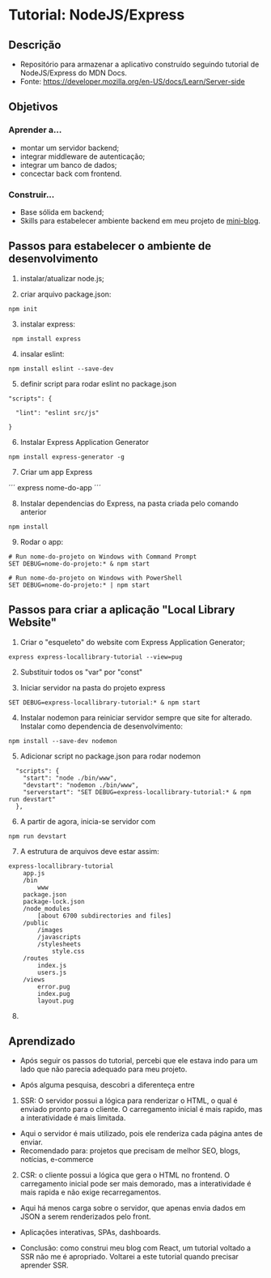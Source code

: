 # Tutorial: NodeJS/Express

## Descrição

- Repositório para armazenar a aplicativo construído seguindo tutorial de NodeJS/Express do MDN Docs.
- Fonte: https://developer.mozilla.org/en-US/docs/Learn/Server-side

## Objetivos 

### Aprender a...

- montar um servidor backend;
- integrar middleware de autenticação;
- integrar um banco de dados;
- concectar back com frontend.

### Construir...

- Base sólida em backend;
- Skills para estabelecer ambiente backend em meu projeto de <a href="https://github.com/Dian-New-Dev/mini-blog">mini-blog</a>.

## Passos para estabelecer o ambiente de desenvolvimento

1) instalar/atualizar node.js;

2) criar arquivo package.json:

```
npm init

```

3) instalar express: 

```
 npm install express
```

4) insalar eslint:

```
npm install eslint --save-dev
```

5) definir script para rodar eslint no package.json

```
"scripts": {

  "lint": "eslint src/js"

}
```

6) Instalar Express Application Generator

```
npm install express-generator -g
```

7) Criar um app Express

´´´
express nome-do-app
´´´

8) Instalar dependencias do Express, na pasta criada pelo comando anterior

```
npm install
```

9) Rodar o app:

```
# Run nome-do-projeto on Windows with Command Prompt
SET DEBUG=nome-do-projeto:* & npm start

# Run nome-do-projeto on Windows with PowerShell
SET DEBUG=nome-do-projeto:* | npm start
```

## Passos para criar a aplicação "Local Library Website" 

1) Criar o "esqueleto" do website com Express Application Generator;

```
express express-locallibrary-tutorial --view=pug
```

2) Substituir todos os "var" por "const"

3) Iniciar servidor na pasta do projeto express

```
SET DEBUG=express-locallibrary-tutorial:* & npm start
```

4) Instalar nodemon para reiniciar servidor sempre que site for alterado. Instalar como dependencia de desenvolvimento:

```
npm install --save-dev nodemon
```

5) Adicionar script no package.json para rodar nodemon

```
  "scripts": {
    "start": "node ./bin/www",
    "devstart": "nodemon ./bin/www",
    "serverstart": "SET DEBUG=express-locallibrary-tutorial:* & npm run devstart"
  },
```

6) A partir de agora, inicia-se servidor com 
```
npm run devstart
```

7) A estrutura de arquivos deve estar assim:

```
express-locallibrary-tutorial
    app.js
    /bin
        www
    package.json
    package-lock.json
    /node_modules
        [about 6700 subdirectories and files]
    /public
        /images
        /javascripts
        /stylesheets
            style.css
    /routes
        index.js
        users.js
    /views
        error.pug
        index.pug
        layout.pug
```

8) 

## Aprendizado

- Após seguir os passos do tutorial, percebi que ele estava indo para um lado que não parecia adequado para meu projeto.

- Após alguma pesquisa, descobri a diferenteça entre

1) SSR: O servidor possui a lógica para renderizar o HTML, o qual é enviado pronto para o cliente. O carregamento inicial é mais rapido, mas a interatividade é mais limitada.
- Aqui o servidor é mais utilizado, pois ele renderiza cada página antes de enviar.
- Recomendado para: projetos que precisam de melhor SEO, blogs, notícias, e-commerce

2) CSR: o cliente possui a lógica que gera o HTML no frontend. O carregamento inicial pode ser mais demorado, mas a interatividade é mais rapida e não exige recarregamentos.
- Aqui há menos carga sobre o servidor, que apenas envia dados em JSON a serem renderizados pelo front.
- Aplicações interativas, SPAs, dashboards.

- Conclusão: como construi meu blog com React, um tutorial voltado a SSR não me é apropriado. Voltarei a este tutorial quando precisar aprender SSR.
